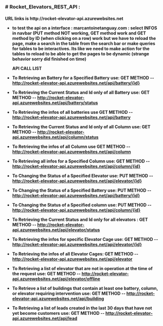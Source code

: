 
###  # Rocket_Elevators_REST_API :
<h4> URL links is http://rocket-elevator-api.azurewebsites.net 
  
- to test the api on a interface : marcantoinetanguay.com : select INFOS in navbar (PUT method NOT working, GET method work and GET method by ID (when clicking on a row) work but we have to reload the page, make a search in the table from the search bar or make queries for tables to be interactives. Its like we need to make action for the tables to reload to be able to get the pages to be dynamic (strange behavior sorry did finished on time) 

  API CALL LIST
  
- To Retrieving an Battery for a Specified Battery use:
GET METHOD -- http://rocket-elevator-api.azurewebsites.net/api/battery/{id}

- To Retrieving the Current Status and Id only of all Battery use:
GET METHOD -- http://rocket-elevator-api.azurewebsites.net/api/battery/status

- To Retrieving the infos of all batteries use
GET METHOD -- http://rocket-elevator-api.azurewebsites.net/api/battery


- To Retrieving the Current Status and Id only of all Column use:
GET METHOD -- http://rocket-elevator-api.azurewebsites.net/api/column/status

- To Retrieving the infos of all Column use
GET METHOD -- http://rocket-elevator-api.azurewebsites.net/api/column

- To Retrieving all infos for a Specified Column use:
GET METHOD -- http://rocket-elevator-api.azurewebsites.net/api/column/{id}

- To Changing the Status of a Specified Elevator use:
PUT METHOD -- http://rocket-elevator-api.azurewebsites.net/api/elevator/{id}

- To Changing the Status of a Specified Battery use:
PUT METHOD -- http://rocket-elevator-api.azurewebsites.net/api/battery/{id}

- To Changing the Status of a Specified column use:
PUT METHOD -- http://rocket-elevator-api.azurewebsites.net/api/column/{id}

- To Retrieving the Current Status and Id only for all elevators :
GET METHOD -- http://rocket-elevator-api.azurewebsites.net/api/elevator/status

- To Retrieving the infos for specific Elevator Cage use:
GET METHOD -- http://rocket-elevator-api.azurewebsites.net/api/elevator/{id}

- To Retrieving the infos of all Elevator Cages:
GET METHOD -- http://rocket-elevator-api.azurewebsites.net/api/elevator

- To Retrieving a list of elevator that are not in operation at the time of the request use:
GET METHOD -- http://rocket-elevator-api.azurewebsites.net/api/elevator/offline

- To Retrieve a list of buildings that contain at least one battery, column, or elevator requiring intervention use:
GET METHOD -- http://rocket-elevator-api.azurewebsites.net/api/building

- To Retrieving a list of leads created in the last 30 days that have not yet become customers use:
GET METHOD -- http://rocket-elevator-api.azurewebsites.net/api/lead





